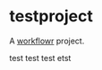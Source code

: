 # testproject

A [workflowr][] project.

[workflowr]: https://github.com/jdblischak/workflowr

test
test test
etst
